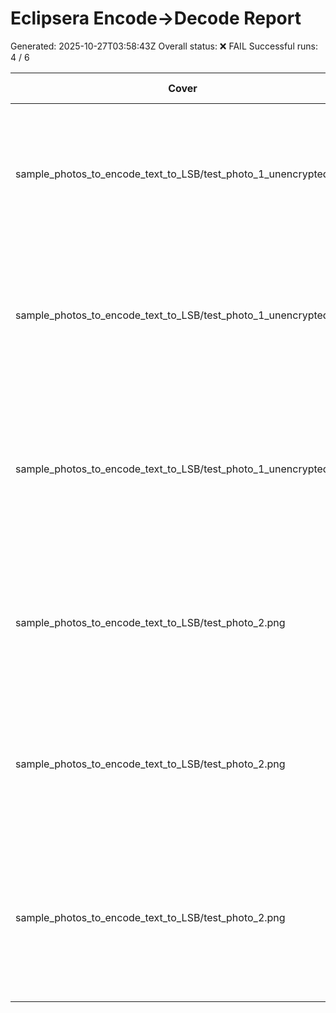 # Eclipsera Encode→Decode Report

Generated: 2025-10-27T03:58:43Z
Overall status: ❌ FAIL
Successful runs: 4 / 6

| Cover | Variant | Message Found | Recovered Text | Notes |
| --- | --- | --- | --- | --- |
| sample_photos_to_encode_text_to_LSB/test_photo_1_unencrypted.png | overall | ✅ | Eclipsera golden vector v1: hello, moon | binwalk: error; decomposer: ok; exiftool: error; foremost: error; steghide: skipped; strings: ok; zsteg: error |
| sample_photos_to_encode_text_to_LSB/test_photo_1_unencrypted.png | channels_rgb | ✅ | Eclipsera golden vector v1: hello, moon | binwalk: error; decomposer: ok; exiftool: error; foremost: error; steghide: skipped; strings: ok; zsteg: error |
| sample_photos_to_encode_text_to_LSB/test_photo_1_unencrypted.png | rgb_zlib_deep | ⚠️ | (none) | binwalk: error; decomposer: ok; exiftool: error; foremost: error; outguess: skipped; steghide: skipped; strings: ok; zsteg: error |
| sample_photos_to_encode_text_to_LSB/test_photo_2.png | overall | ✅ | Eclipsera golden vector v1: hello, moon | binwalk: error; decomposer: ok; exiftool: error; foremost: error; steghide: skipped; strings: ok; zsteg: error |
| sample_photos_to_encode_text_to_LSB/test_photo_2.png | channels_rgb | ✅ | Eclipsera golden vector v1: hello, moon | binwalk: error; decomposer: ok; exiftool: error; foremost: error; steghide: skipped; strings: ok; zsteg: error |
| sample_photos_to_encode_text_to_LSB/test_photo_2.png | rgb_zlib_deep | ⚠️ | (none) | binwalk: error; decomposer: ok; exiftool: error; foremost: error; outguess: skipped; steghide: skipped; strings: ok; zsteg: error |
